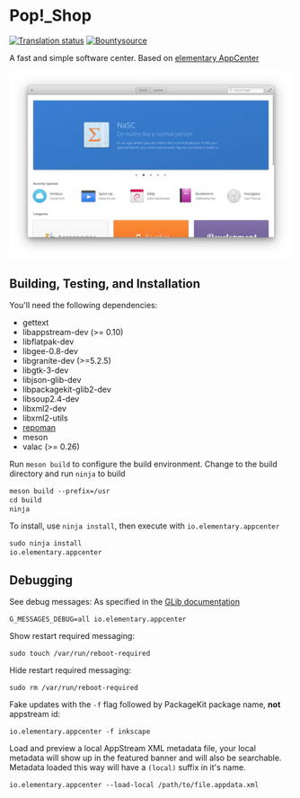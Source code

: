 # Pop\!\_Shop

[![Translation status](https://l10n.elementary.io/widgets/appcenter/-/svg-badge.svg)](https://l10n.elementary.io/projects/appcenter/?utm_source=widget)
[![Bountysource](https://www.bountysource.com/badge/tracker?tracker_id=57667267)](https://www.bountysource.com/teams/elementary/issues?tracker_ids=57667267)

A fast and simple software center. Based on [elementary AppCenter](https://github.com/elementary/appcenter)

![Pop Shop Screenshot](data/screenshot.png?raw=true)

## Building, Testing, and Installation

You'll need the following dependencies:

* gettext
* libappstream-dev (>= 0.10)
* libflatpak-dev
* libgee-0.8-dev
* libgranite-dev (>=5.2.5)
* libgtk-3-dev
* libjson-glib-dev
* libpackagekit-glib2-dev
* libsoup2.4-dev
* libxml2-dev
* libxml2-utils
* [repoman](https://github.com/pop-os/repoman)
* meson
* valac (>= 0.26)

Run `meson build` to configure the build environment. Change to the build directory and run `ninja` to build

    meson build --prefix=/usr
    cd build
    ninja

To install, use `ninja install`, then execute with `io.elementary.appcenter`

    sudo ninja install
    io.elementary.appcenter

## Debugging

See debug messages:
As specified in the [GLib documentation](https://developer.gnome.org/glib/stable/glib-running.html)

    G_MESSAGES_DEBUG=all io.elementary.appcenter

Show restart required messaging:

    sudo touch /var/run/reboot-required

Hide restart required messaging:

    sudo rm /var/run/reboot-required

Fake updates with the `-f` flag followed by PackageKit package name, **not** appstream id:

    io.elementary.appcenter -f inkscape

Load and preview a local AppStream XML metadata file, your local metadata will show up in the featured banner and will also be searchable. Metadata loaded this way will have a `(local)` suffix in it's name.

    io.elementary.appcenter --load-local /path/to/file.appdata.xml
